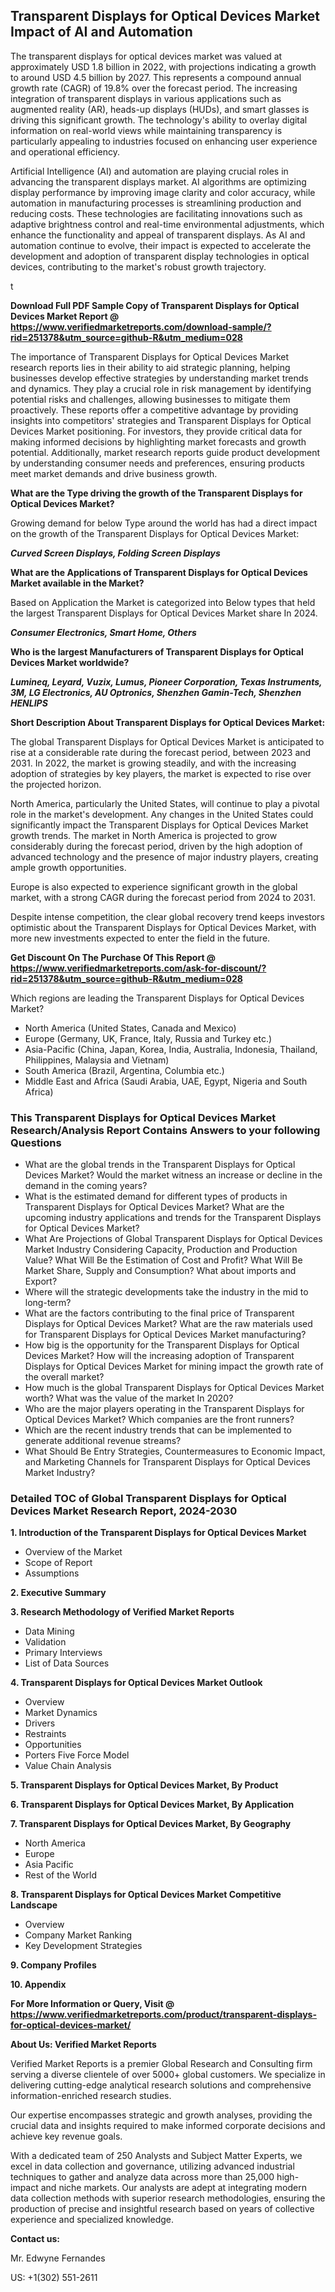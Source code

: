 <h2>Transparent Displays for Optical Devices Market Impact of AI and Automation</h2><p>The transparent displays for optical devices market was valued at approximately USD 1.8 billion in 2022, with projections indicating a growth to around USD 4.5 billion by 2027. This represents a compound annual growth rate (CAGR) of 19.8% over the forecast period. The increasing integration of transparent displays in various applications such as augmented reality (AR), heads-up displays (HUDs), and smart glasses is driving this significant growth. The technology's ability to overlay digital information on real-world views while maintaining transparency is particularly appealing to industries focused on enhancing user experience and operational efficiency.</p><p>Artificial Intelligence (AI) and automation are playing crucial roles in advancing the transparent displays market. AI algorithms are optimizing display performance by improving image clarity and color accuracy, while automation in manufacturing processes is streamlining production and reducing costs. These technologies are facilitating innovations such as adaptive brightness control and real-time environmental adjustments, which enhance the functionality and appeal of transparent displays. As AI and automation continue to evolve, their impact is expected to accelerate the development and adoption of transparent display technologies in optical devices, contributing to the market's robust growth trajectory.</p>t</p><p id="" class=""><strong>Download Full PDF Sample Copy of Transparent Displays for Optical Devices Market Report @ <a href="https://www.verifiedmarketreports.com/download-sample/?rid=251378&utm_source=github-R&utm_medium=028" target="_blank">https://www.verifiedmarketreports.com/download-sample/?rid=251378&utm_source=github-R&utm_medium=028</a></strong></p><p>The importance of&nbsp;Transparent Displays for Optical Devices Market research reports lies in their ability to aid strategic planning, helping businesses develop effective strategies by understanding market trends and dynamics. They play a crucial role in risk management by identifying potential risks and challenges, allowing businesses to mitigate them proactively. These reports offer a competitive advantage by providing insights into competitors' strategies and Transparent Displays for Optical Devices Market positioning. For investors, they provide critical data for making informed decisions by highlighting market forecasts and growth potential. Additionally, market research reports guide product development by understanding consumer needs and preferences, ensuring products meet market demands and drive business growth.</p><p><strong>What are the&nbsp;Type driving the growth of the Transparent Displays for Optical Devices Market?</strong></p><p id="" class="">Growing demand for below Type around the world has had a direct impact on the growth of the Transparent Displays for Optical Devices Market:</p><em><strong>Curved Screen Displays, Folding Screen Displays</strong></em></p><strong>What are the&nbsp;Applications&nbsp;of Transparent Displays for Optical Devices Market available in the Market?</strong></p><p id="" class="">Based on Application the Market is categorized into Below types that held the largest Transparent Displays for Optical Devices Market share In 2024.</p><em><strong>Consumer Electronics, Smart Home, Others</strong></em></p><strong>Who is the largest Manufacturers of Transparent Displays for Optical Devices Market worldwide?</strong></p><p><em><strong>Lumineq, Leyard, Vuzix, Lumus, Pioneer Corporation, Texas Instruments, 3M, LG Electronics, AU Optronics, Shenzhen Gamin-Tech, Shenzhen HENLIPS</strong></em></p><p id="" class=""><strong>Short Description About Transparent Displays for Optical Devices Market:</strong></p><p>The global Transparent Displays for Optical Devices Market is anticipated to rise at a considerable rate during the forecast period, between 2023 and 2031. In 2022, the market is growing steadily, and with the increasing adoption of strategies by key players, the market is expected to rise over the projected horizon.</p><p>North America, particularly the United States, will continue to play a pivotal role in the market's development. Any changes in the United States could significantly impact the Transparent Displays for Optical Devices Market growth trends. The market in North America is projected to grow considerably during the forecast period, driven by the high adoption of advanced technology and the presence of major industry players, creating ample growth opportunities.</p><p>Europe is also expected to experience significant growth in the global market, with a strong CAGR during the forecast period from 2024 to 2031.</p><p>Despite intense competition, the clear global recovery trend keeps investors optimistic about the Transparent Displays for Optical Devices Market, with more new investments expected to enter the field in the future.</p><p id="" class=""><strong>Get Discount On The Purchase Of This Report @ <a href="https://www.verifiedmarketreports.com/ask-for-discount/?rid=251378&utm_source=github-R&utm_medium=028" target="_blank">https://www.verifiedmarketreports.com/ask-for-discount/?rid=251378&utm_source=github-R&utm_medium=028</a></strong></p>Which regions are leading the Transparent Displays for Optical Devices Market?</p><ul><li>North America (United States, Canada and Mexico)</li><li>Europe (Germany, UK, France, Italy, Russia and Turkey etc.)</li><li>Asia-Pacific (China, Japan, Korea, India, Australia, Indonesia, Thailand, Philippines, Malaysia and Vietnam)</li><li>South America (Brazil, Argentina, Columbia etc.)</li><li>Middle East and Africa (Saudi Arabia, UAE, Egypt, Nigeria and South Africa)</li></ul><h3 id="" class="">This Transparent Displays for Optical Devices Market Research/Analysis Report Contains Answers to your following Questions</h3><ul><li>What are the global trends in the Transparent Displays for Optical Devices Market? Would the market witness an increase or decline in the demand in the coming years?</li><li>What is the estimated demand for different types of products in Transparent Displays for Optical Devices Market? What are the upcoming industry applications and trends for the Transparent Displays for Optical Devices Market?</li><li>What Are Projections of Global Transparent Displays for Optical Devices Market Industry Considering Capacity, Production and Production Value? What Will Be the Estimation of Cost and Profit? What Will Be Market Share, Supply and Consumption? What about imports and Export?</li><li>Where will the strategic developments take the industry in the mid to long-term?</li><li>What are the factors contributing to the final price of Transparent Displays for Optical Devices Market? What are the raw materials used for Transparent Displays for Optical Devices Market manufacturing?</li><li>How big is the opportunity for the Transparent Displays for Optical Devices Market? How will the increasing adoption of Transparent Displays for Optical Devices Market for mining impact the growth rate of the overall market?</li><li>How much is the global Transparent Displays for Optical Devices Market worth? What was the value of the market In 2020?</li><li>Who are the major players operating in the Transparent Displays for Optical Devices Market? Which companies are the front runners?</li><li>Which are the recent industry trends that can be implemented to generate additional revenue streams?</li><li>What Should Be Entry Strategies, Countermeasures to Economic Impact, and Marketing Channels for Transparent Displays for Optical Devices Market Industry?</li></ul><h3 id="" class="">Detailed TOC of Global Transparent Displays for Optical Devices Market Research Report, 2024-2030</h3><p id="" class=""><strong>1. Introduction of the Transparent Displays for Optical Devices Market</strong></p><ul><li>Overview of the Market</li><li>Scope of Report</li><li>Assumptions</li></ul><p id="" class=""><strong>2. Executive Summary</strong></p><p id="" class=""><strong>3. Research Methodology of Verified Market Reports</strong></p><ul><li>Data Mining</li><li>Validation</li><li>Primary Interviews</li><li>List of Data Sources</li></ul><p id="" class=""><strong>4. Transparent Displays for Optical Devices Market Outlook</strong></p><ul><li>Overview</li><li>Market Dynamics</li><li>Drivers</li><li>Restraints</li><li>Opportunities</li><li>Porters Five Force Model</li><li>Value Chain Analysis</li></ul><p id="" class=""><strong>5. Transparent Displays for Optical Devices Market, By Product</strong></p><p id="" class=""><strong>6. Transparent Displays for Optical Devices Market, By Application</strong></p><p id="" class=""><strong>7. Transparent Displays for Optical Devices Market, By Geography</strong></p><ul><li>North America</li><li>Europe</li><li>Asia Pacific</li><li>Rest of the World</li></ul><p id="" class=""><strong>8. Transparent Displays for Optical Devices Market Competitive Landscape</strong></p><ul><li>Overview</li><li>Company Market Ranking</li><li>Key Development Strategies</li></ul><p id="" class=""><strong>9. Company Profiles</strong></p><p id="" class=""><strong>10. Appendix</strong></p><p id="" class=""><strong>For More Information or Query, Visit @ <a href="https://www.verifiedmarketreports.com/product/transparent-displays-for-optical-devices-market/" target="_blank">https://www.verifiedmarketreports.com/product/transparent-displays-for-optical-devices-market/</a></strong></p><p id="" class=""><strong>About Us: Verified Market Reports</strong></p><p id="" class="">Verified Market Reports is a premier Global Research and Consulting firm serving a diverse clientele of over 5000+ global customers. We specialize in delivering cutting-edge analytical research solutions and comprehensive information-enriched research studies.</p><p id="" class="">Our expertise encompasses strategic and growth analyses, providing the crucial data and insights required to make informed corporate decisions and achieve key revenue goals.</p><p id="" class="">With a dedicated team of 250 Analysts and Subject Matter Experts, we excel in data collection and governance, utilizing advanced industrial techniques to gather and analyze data across more than 25,000 high-impact and niche markets. Our analysts are adept at integrating modern data collection methods with superior research methodologies, ensuring the production of precise and insightful research based on years of collective experience and specialized knowledge.</p><p id="" class=""><strong>Contact us:</strong></p><p id="" class="">Mr. Edwyne Fernandes</p><p id="" class="">US: +1(302) 551-2611</p>